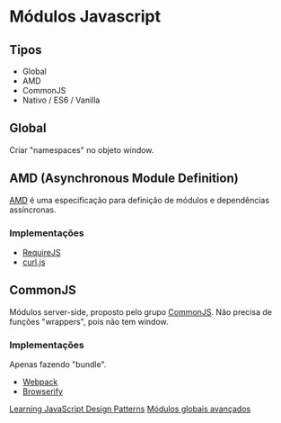 # Módulos Javascript

## Tipos

- Global
- AMD
- CommonJS
- Nativo / ES6 / Vanilla

## Global

Criar "namespaces" no objeto window.

## AMD (Asynchronous Module Definition)

[AMD](https://github.com/amdjs/amdjs-api/blob/master/AMD.md) é uma especificação para definição de módulos e dependências assíncronas.

### Implementações

- [RequireJS](https://requirejs.org/)
- [curl.js](https://github.com/cujojs/curl)

## CommonJS

Módulos server-side, proposto pelo grupo [CommonJS](http://www.commonjs.org/). Não precisa de funções "wrappers", pois não tem window.

### Implementações

Apenas fazendo "bundle".

- [Webpack](https://webpack.js.org/)
- [Browserify](http://browserify.org/)

[Learning JavaScript Design Patterns](https://addyosmani.com/resources/essentialjsdesignpatterns/book/)
[Módulos globais avançados](http://www.adequatelygood.com/JavaScript-Module-Pattern-In-Depth.html)
